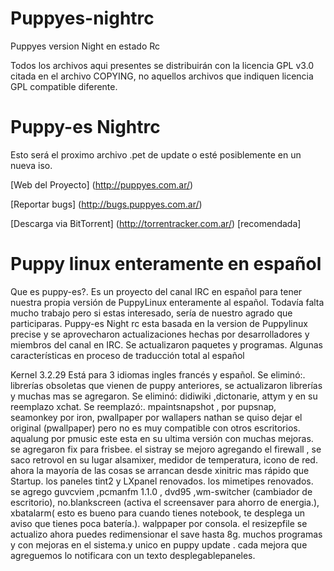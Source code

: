 Puppyes-nightrc
===============

Puppyes version Night en estado Rc 


Todos los archivos aqui presentes se distribuirán con la
licencia GPL v3.0 citada en el archivo COPYING, no aquellos
archivos que indiquen licencia GPL compatible diferente.

Puppy-es Nightrc 
================
Esto será el proximo archivo .pet de update
o esté posiblemente en un nueva iso.

[Web del Proyecto]
(http://puppyes.com.ar/)

[Reportar bugs]
(http://bugs.puppyes.com.ar/)

[Descarga via BitTorrent] 
(http://torrentracker.com.ar/) [recomendada] 

Puppy linux enteramente en español
==================================

Que es puppy-es?. Es un proyecto del canal IRC en español para tener nuestra propia versión de PuppyLinux enteramente al español.
Todavía falta mucho trabajo pero si estas interesado, sería de nuestro agrado que participaras.
Puppy-es Night rc esta basada en la version de Puppylinux precise y se aprovecharon actualizaciones hechas por desarrolladores y miembros del canal en IRC.
Se actualizaron paquetes y programas.
Algunas características en proceso de traducción total al español

Kernel 3.2.29
Está para 3 idiomas ingles francés y español. 
Se eliminó:. librerías obsoletas que vienen de puppy anteriores, se actualizaron librerías y muchas mas se agregaron. 
Se eliminó: didiwiki ,dictonarie, attym y en su reemplazo xchat. 
Se reemplazó:. mpaintsnapshot , por pupsnap, seamonkey por iron, pwallpaper por 
wallapers nathan se quiso dejar el original (pwallpaper) pero no es muy 
compatible con otros escritorios. 
aqualung por pmusic este esta en su ultima versión con muchas mejoras. 
se agregaron fix para frisbee. 
el sistray se mejoro agregando el firewall , se saco retrovol en 
su lugar alsamixer, medidor de temperatura, icono de red. ahora la mayoría de 
las cosas se arrancan desde xinitric mas rápido que Startup. 
los paneles tint2 y LXpanel renovados. 
los mimetipes renovados. 
se agrego guvcviem ,pcmanfm 1.1.0 , dvd95 ,wm-switcher (cambiador de 
escritorio), no.blankscreen (activa el screensaver para ahorro de energia.), 
xbatalarm( esto es bueno para cuando tienes notebook, te desplega un aviso que 
tienes poca batería.). walppaper por consola. 
el resizepfile se actualizo ahora puedes redimensionar el save hasta 8g. 
muchos programas y con mejoras en el sistema.y unico en puppy update . cada mejora que agreguemos lo notificara con un texto desplegablepaneles.

